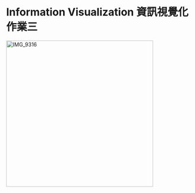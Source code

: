 # Information Visualization 資訊視覺化作業三

<img width="395" alt="IMG_9316" src="https://user-images.githubusercontent.com/79987875/166147484-4aa07490-d820-4cb6-bdd1-9c219af167e9.PNG">

